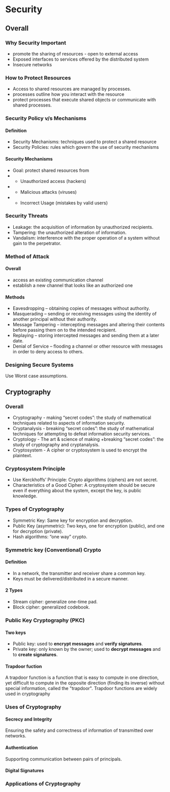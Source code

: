 # Security
## Overall
### Why Security Important
* promote the sharing of resources - open to external access
* Exposed interfaces to services offered by the distributed system
* Insecure networks
### How to Protect Resources
* Access to shared resources are managed by processes. 
* processes outline how you interact with the resource
* protect processes that execute shared objects or communicate with shared processes.
### Security Policy v/s Mechanisms
#### Definition
* Security Mechanisms: techniques used to protect a shared resource
* Security Policies: rules which govern the use of security mechanisms
#### Security Mechanisms
* Goal: protect shared resources from
* * Unauthorized access (hackers)
* * Malicious attacks (viruses)
* * Incorrect Usage (mistakes by valid users)
### Security Threats
* Leakage: the acquisition of information by unauthorized recipients.
* Tampering: the unauthorized alteration of information.
* Vandalism: interference with the proper operation of a system without gain to the perpetrator.
### Method of Attack
#### Overall
* access an existing communication channel
* establish a new channel that looks like an authorized one
#### Methods
* Eavesdropping – obtaining copies of messages without authority.
* Masquerading – sending or receiving messages using the identity of another principal without their authority.
* Message Tampering – intercepting messages and altering their contents before passing them on to the intended recipient.
* Replaying – storing intercepted messages and sending them at a later date.
* Denial of Service – flooding a channel or other resource with messages in order to deny access to others.
### Designing Secure Systems
Use Worst case assumptions.

## Cryptography
### Overall
* Cryptography - making “secret codes”: the study of mathematical techniques related to aspects of information security.
* Cryptanalysis - breaking “secret codes”: the study of mathematical techniques for attempting to defeat information security services.
* Cryptology - The art & science of making +breaking “secret codes”: the study of cryptography and cryptanalysis.
* Cryptosystem - A cipher or cryptosystem is used to encrypt the plaintext.
### Cryptosystem Principle
* Use Kerckhoffs’ Principle: Crypto algorithms (ciphers) are not secret.
* Characteristics of a Good Cipher: A cryptosystem should be secure even if everything about the system, except the key, is public knowledge.
### Types of Cryptography
* Symmetric Key: Same key for encryption and decryption.
* Public Key (asymmetric): Two keys, one for encryption (public), and one for decryption (private).
* Hash algorithms: “one way” crypto.
### Symmetric key (Conventional) Crypto
#### Definition
* In a network, the transmitter and receiver share a common key.
* Keys must be delivered/distributed in a secure manner.
#### 2 Types
* Stream cipher: generalize one-time pad.
* Block cipher: generalized codebook.
### Public Key Cryptography (PKC)
#### Two keys
* Public key: used to **encrypt messages** and **verify signatures**.
* Private key: only known by the owner; used to **decrypt messages** and to **create signatures**.
#### Trapdoor fuction
A trapdoor function is a function that is easy to compute in one direction, yet difficult to compute in the opposite direction (finding its inverse) without special information, called the "trapdoor". Trapdoor functions are widely used in cryptography
### Uses of Cryptography
#### Secrecy and Integrity
Ensuring the safety and correctness of information of transmitted over networks.
#### Authentication
Supporting communication between pairs of principals.
#### Digital Signatures
### Applications of Cryptography

